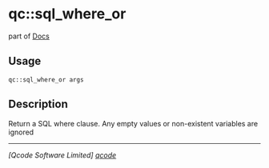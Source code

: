 qc::sql_where_or
================

part of [Docs](.)

Usage
-----
`qc::sql_where_or args`

Description
-----------
Return a SQL where clause. Any empty values or non-existent variables are ignored

----------------------------------
*[Qcode Software Limited] [qcode]*

[qcode]: www.qcode.co.uk "Qcode Software"